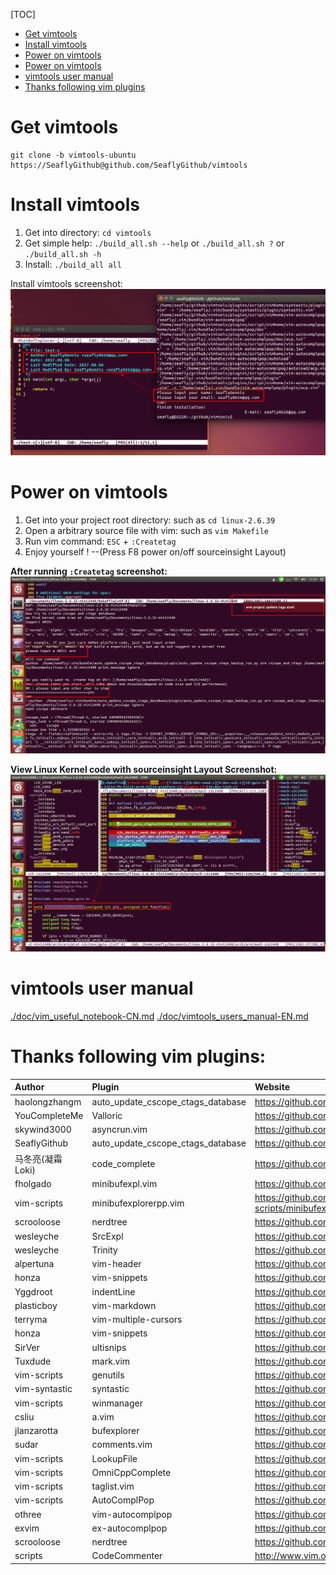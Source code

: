 [TOC]

- [Get vimtools](#get-vimtools)
- [Install vimtools](#install-vimtools)
- [Power on vimtools](#power-on-vimtools)
- [Power on vimtools](#power-on-vimtools)
- [vimtools user manual](#vimtools-user-manual)
- [Thanks following vim plugins](#thanks-following-vim-plugins)

# Get vimtools

    git clone -b vimtools-ubuntu https://SeaflyGithub@github.com/SeaflyGithub/vimtools

# Install vimtools

1. Get into directory: `cd vimtools`
2. Get simple help: `./build_all.sh --help` or `./build_all.sh ?` or `./build_all.sh -h`
3. Install: `./build_all all`

Install vimtools screenshot:
![./screenshots/201708062344-install_vimtools_username_useremail.png](./screenshots/201708062344-install_vimtools_username_useremail.png)

# Power on vimtools

1. Get into your project root directory: such as `cd linux-2.6.39`
2. Open a arbitrary source file with vim: such as `vim Makefile`
3. Run vim command: `ESC` + `:Createtag`
4. Enjoy yourself !    --(Press F8 power on/off sourceinsight Layout)

**After running `:Createtag` screenshot:**
![./screenshots/after_run_Createtag.png](./screenshots/after_run_Createtag.png)

**View Linux Kernel code with sourceinsight Layout Screenshot:**
![./screenshots/vimtools-ubuntu-sourceinsight-kernel-screenshot.png](./screenshots/vimtools-ubuntu-sourceinsight-kernel-screenshot.png)

# vimtools user manual

[./doc/vim_useful_notebook-CN.md](https://github.com/SeaflyGithub/vimtools/blob/vimtools-ubuntu/doc/vim_useful_notebook-CN.md)
[./doc/vimtools_users_manual-EN.md](https://github.com/SeaflyGithub/vimtools/blob/vimtools-ubuntu/doc/vimtools_user_manual-EN.md)

# Thanks following vim plugins:


|Author                 |Plugin                     |Website                            |
| :-------		        | :-------			        |:-------				            |
|haolongzhangm          |auto_update_cscope_ctags_database|https://github.com/haolongzhangm/auto_update_cscope_ctags_database |
|YouCompleteMe          |Valloric                   |https://github.com/Valloric/YouCompleteMe |
|skywind3000            |asyncrun.vim               |https://github.com/skywind3000/asyncrun.vim |
|SeaflyGithub           |auto_update_cscope_ctags_database|https://github.com/SeaflyGithub/auto_update_cscope_ctags_database |
|马冬亮(凝霜  Loki)     |code_complete              |https://github.com/SeaflyGithub/code_complete |
|fholgado               |minibufexpl.vim            |https://github.com/fholgado/minibufexpl.vim |
|vim-scripts            |minibufexplorerpp.vim      |https://github.com/vim-scripts/minibufexplorerpp/blob/master/plugin/minibufexplpp.vim |
|scrooloose             |nerdtree                   |https://github.com/scrooloose/nerdtree |
|wesleyche              |SrcExpl                    |https://github.com/wesleyche/SrcExpl |
|wesleyche              |Trinity                    |https://github.com/wesleyche/Trinity |
|alpertuna              |vim-header                 |https://github.com/alpertuna/vim-header |
|honza                  |vim-snippets               |https://github.com/honza/vim-snippets |
|Yggdroot               |indentLine                 |https://github.com/Yggdroot/indentLine |
|plasticboy             |vim-markdown               |https://github.com/plasticboy/vim-markdown |
|terryma                |vim-multiple-cursors       |https://github.com/terryma/vim-multiple-cursors |
|honza                  |vim-snippets               |https://github.com/honza/vim-snippets |
|SirVer                 |ultisnips                  |https://github.com/SirVer/ultisnips |
|Tuxdude                |mark.vim                   |https://github.com/Tuxdude/mark.vim |
|vim-scripts            |genutils                   |https://github.com/vim-scripts/genutils |
|vim-syntastic          |syntastic                  |https://github.com/vim-syntastic/syntastic |
|vim-scripts            |winmanager                 |https://github.com/vim-scripts/winmanager--Fox |
|csliu                  |a.vim                      |https://github.com/csliu/a.vim |
|jlanzarotta            |bufexplorer                |https://github.com/jlanzarotta/bufexplorer |
|sudar                  |comments.vim               |https://github.com/sudar/comments.vim |
|vim-scripts            |LookupFile                 |https://github.com/vim-scripts/lookupfile |
|vim-scripts            |OmniCppComplete            |https://github.com/vim-scripts/OmniCppComplete |
|vim-scripts            |taglist.vim                |https://github.com/vim-scripts/taglist.vim |
|vim-scripts            |AutoComplPop               |https://github.com/vim-scripts/AutoComplPop |
|othree                 |vim-autocomplpop           |https://github.com/othree/vim-autocomplpop |
|exvim                  |ex-autocomplpop            |https://github.com/exvim/ex-autocomplpop |
|scrooloose             |nerdtree                   |https://github.com/scrooloose/nerdtree |
|scripts                |CodeCommenter              |http://www.vim.org/scripts/script.php?script_id=3941 |
